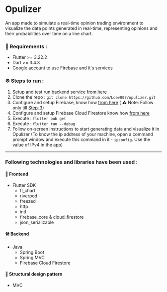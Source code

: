 # Opulizer

An app made to simulate a real-time opinion trading environment to visualize the data points generated in real-time, representing opinions and their probabilities over time on a line chart.

### 📄 Requirements :

- Flutter >= 3.22.2
- Dart >= 3.4.3
- Google account to use Firebase and it's services

### :gear: Steps to run :

1. Setup and test run backend service [from here](https://github.com/Ldev007/opulator)
2. Clone the repo : ```git clone https://github.com/Ldev007/opulizer.git```
3. Configure and setup Firebase, know how [from here](https://firebase.google.com/docs/flutter/setup?platform=android) ( :warning: Note: Follow only till [Step-3](https://firebase.google.com/docs/flutter/setup?platform=android#configure-firebase))
4. Configure and setup Firebase Cloud Firestore know how [from here](https://firebase.google.com/docs/firestore/quickstart#dart)
5. Execute : ```flutter pub get```
6. Execute : ```flutter run --debug```
7. Follow on-screen instructions to start generating data and visualize it in Opulizer (To know the ip address of your machine, open a command prompt window and execute this command in it - ```ipconfig```. Use the value of IPv4 in the app)

---

### Following technologies and libraries have been used :

#### :lipstick: Frontend

- Flutter SDK
  - fl_chart
  - riverpod
  - freezed
  - http
  - intl
  - firebase_core & cloud_firestore
  - json_serializable

#### :hammer_and_wrench: Backend

- Java
  - Spring Boot
  - Spring MVC
  - Firebase Cloud Firestore

#### :office: Structural design pattern

- MVC
